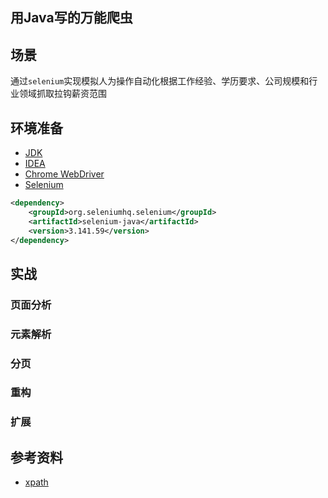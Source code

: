 ## 用Java写的万能爬虫

## 场景
通过`selenium`实现模拟人为操作自动化根据工作经验、学历要求、公司规模和行业领域抓取拉钩薪资范围

## 环境准备
- [JDK](https://www.oracle.com/technetwork/java/javase/downloads/index.html)
- [IDEA](https://www.jetbrains.com/idea/download/#section=windows)
- [Chrome WebDriver](http://npm.taobao.org/mirrors/chromedriver/)
- [Selenium](https://www.seleniumhq.org/)

```xml
<dependency>
    <groupId>org.seleniumhq.selenium</groupId>
    <artifactId>selenium-java</artifactId>
    <version>3.141.59</version>
</dependency>
```

## 实战
### 页面分析
### 元素解析
### 分页
### 重构
### 扩展

## 参考资料
- [xpath](http://www.w3school.com.cn/xpath/index.asp)
